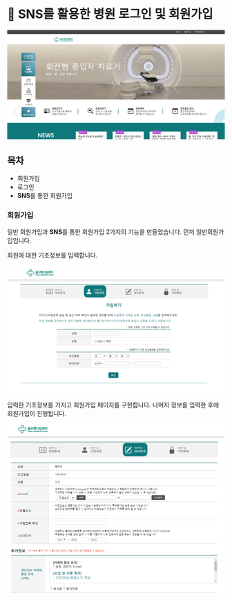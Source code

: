 # 🏥 SNS를 활용한 병원 로그인 및 회원가입

![MAIN](./src/images/메인화면.PNG)

## 목차

* 회원가입
* 로그인
* **SNS**를 통한 회원가입

### 회원가입

일반 회원가입과 **SNS**를 통한 회원가입 2가지의 기능을 만들었습니다.
먼저 일반회원가입입니다.

회원에 대한 기초정보를 입력합니다. 

![SubJoin](./src/images/기초정보등록.PNG)

입력한 기초정보를 가지고 회원가입 페이지를 구현합니다. 
나머지 정보를 입력한 후에 회원가입이 진행됩니다.

![Join](./src/images/회원가입.PNG)